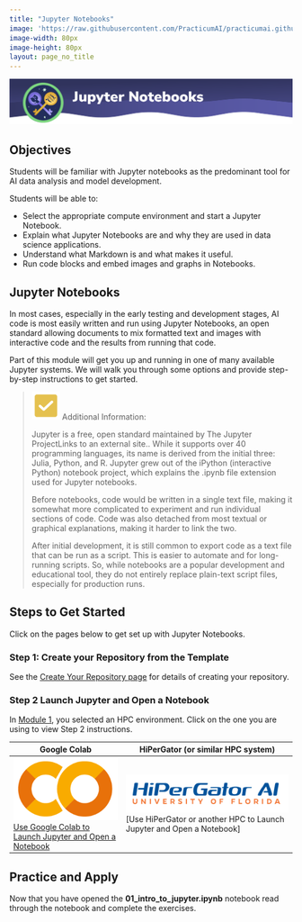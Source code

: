 ```yaml
---
title: "Jupyter Notebooks"
image: 'https://raw.githubusercontent.com/PracticumAI/practicumai.github.io/main/images/icons/practicumai_computing_for_ai.png'
image-width: 80px
image-height: 80px
layout: page_no_title
---
```


![Jupyter Notebooks banner](/images/M2_jupyter_notebooks_banner.png)


## Objectives

Students will be familiar with Jupyter notebooks as the predominant tool for AI data analysis and model development. 

Students will be able to:

* Select the appropriate compute environment and start a Jupyter Notebook.
* Explain what Jupyter Notebooks are and why they are used in data science applications.
* Understand what Markdown is and what makes it useful.
* Run code blocks and embed images and graphs in Notebooks.

## Jupyter Notebooks

In most cases, especially in the early testing and development stages, AI code is most easily written and run using Jupyter Notebooks, an open standard allowing documents to mix formatted text and images with interactive code and the results from running that code.

Part of this module will get you up and running in one of many available Jupyter systems. We will walk you through some options and provide step-by-step instructions to get started.

> ![Information icon](/images/icons/tip.png) Additional Information:
>
> Jupyter is a free, open standard maintained by The Jupyter ProjectLinks to an external site.. While it supports over 40 programming languages, its name is derived from the initial three: Julia, Python, and R. Jupyter grew out of the iPython (interactive Python) notebook project, which explains the .ipynb file extension used for Jupyter notebooks.
>
> Before notebooks, code would be written in a single text file, making it somewhat more complicated to experiment and run individual sections of code. Code was also detached from most textual or graphical explanations, making it harder to link the two.
>
> After initial development, it is still common to export code as a text file that can be run as a script. This is easier to automate and for long-running scripts. So, while notebooks are a popular development and educational tool, they do not entirely replace plain-text script files, especially for production runs.

## Steps to Get Started

Click on the pages below to get set up with Jupyter Notebooks.

### Step 1: Create your Repository from the Template

See the [Create Your Repository page](/computing_for_ai/02.1_creat_repo/) for details of creating your repository.

### Step 2 Launch Jupyter and Open a Notebook

In [Module 1](/computing_for_ai/01_the_tools_for_ai/), you selected an HPC environment. Click on the one you are using to view Step 2 instructions.

Google Colab | HiPerGator (or similar HPC system)
-------------|-----------------------------------
[![Google Colab icon](/images/icons/Google_Colaboratory_Logo-cropped.png)](/computing_for_ai/02.2_colab_notebook/)<br>[Use Google Colab to Launch Jupyter and Open a Notebook](/computing_for_ai/02.2_colab_notebook/) | [![HiPerGator-AI icon](/images/icons/hpg_AI_logo_blue-orange.png)](/computing_for_ai/02.2_hipergator_notebook/)<br>[Use HiPerGator or another HPC to Launch Jupyter and Open a Notebook]

## Practice and Apply

Now that you have opened the **01_intro_to_jupyter.ipynb** notebook read through the notebook and complete the exercises.
